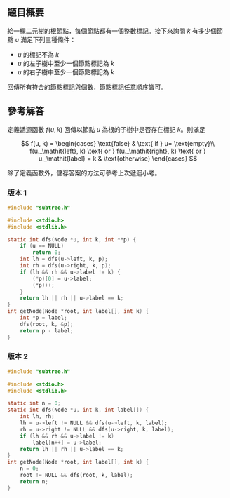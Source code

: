 ## 題目概要 ##

給一棵二元樹的根節點，每個節點都有一個整數標記。接下來詢問 $k$ 有多少個節點 $u$ 滿足下列三種條件：

* $u$ 的標記不為 $k$
* $u$ 的左子樹中至少一個節點標記為 $k$
* $u$ 的右子樹中至少一個節點標記為 $k$

回傳所有符合的節點標記與個數，節點標記任意順序皆可。

## 參考解答 ##

定義遞迴函數 $f(u, k)$ 回傳以節點 $u$ 為根的子樹中是否存在標記 $k$。則滿足 

$$
f(u, k) = \begin{cases}
\text{false} & \text{ if } u= \text{empty}\\ 
f(u._\mathit{left}, k) \text{ or } f(u._\mathit{right}, k) \text{ or } u._\mathit{label} = k & \text{otherwise}
\end{cases}
$$

除了定義函數外，儲存答案的方法可參考上次遞迴小考。

### 版本 1 ###

```c
#include "subtree.h"

#include <stdio.h>
#include <stdlib.h>

static int dfs(Node *u, int k, int **p) {
	if (u == NULL)
		return 0;
	int lh = dfs(u->left, k, p);
	int rh = dfs(u->right, k, p);
	if (lh && rh && u->label != k) {
		(*p)[0] = u->label;
		(*p)++;
	}
	return lh || rh || u->label == k;
}
int getNode(Node *root, int label[], int k) {
	int *p = label;
	dfs(root, k, &p);
	return p - label;
}
```

### 版本 2 ###

```c
#include "subtree.h"

#include <stdio.h>
#include <stdlib.h>

static int n = 0;
static int dfs(Node *u, int k, int label[]) {
	int lh, rh;
	lh = u->left != NULL && dfs(u->left, k, label);
	rh = u->right != NULL && dfs(u->right, k, label);
	if (lh && rh && u->label != k)
		label[n++] = u->label;
	return lh || rh || u->label == k;
}
int getNode(Node *root, int label[], int k) {
	n = 0;
	root != NULL && dfs(root, k, label);
	return n;
}
```